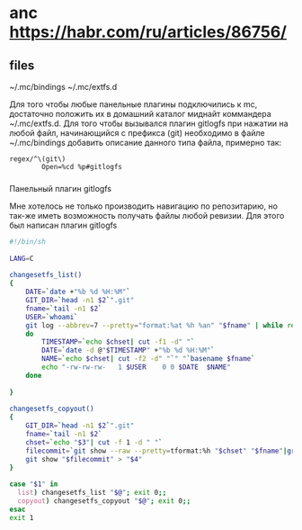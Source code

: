 # anc https://habr.com/ru/articles/86756/

## files
~/.mc/bindings
~/.mc/extfs.d

Для того чтобы любые панельные плагины подключились 
к mc, достаточно положить их в домашний каталог миднайт 
коммандера ~/.mc/extfs.d. Для того чтобы вызывался плагин 
gitlogfs при нажатии на любой файл, начинающийся с префикса 
(git) необходимо в файле ~/.mc/bindings добавить описание 
данного типа файла, примерно так:

    regex/^\(git\)
    	    Open=%cd %p#gitlogfs
    	    
### 

Панельный плагин gitlogfs

Мне хотелось не только производить навигацию по репозитарию, 
но так-же иметь возможность получать файлы любой ревизии. 
Для этого был написан плагин gitlogfs

```bash
#!/bin/sh
 
LANG=C
 
changesetfs_list()
{
    DATE=`date +"%b %d %H:%M"`
    GIT_DIR=`head -n1 $2`".git"
    fname=`tail -n1 $2`
    USER=`whoami`
    git log --abbrev=7 --pretty="format:%at %h %an" "$fname" | while read chset
    do
        TIMESTAMP=`echo $chset| cut -f1 -d" "`
        DATE=`date -d @"$TIMESTAMP" +"%b %d %H:%M"`
        NAME=`echo $chset| cut -f2 -d" "`" "`basename $fname`
        echo "-rw-rw-rw-   1 $USER    0 0 $DATE  $NAME"
    done
 
}
 
changesetfs_copyout()
{
    GIT_DIR=`head -n1 $2`".git"
    fname=`tail -n1 $2`
    chset=`echo "$3"| cut -f 1 -d " "`
    filecommit=`git show --raw --pretty=tformat:%h "$chset" "$fname"|grep ^:|grep ...|cut -f3 -d " "|cut -f1 -d "."`
    git show "$filecommit" > "$4"
}
 
case "$1" in
  list) changesetfs_list "$@"; exit 0;;
  copyout) changesetfs_copyout "$@"; exit 0;;
esac
exit 1
```